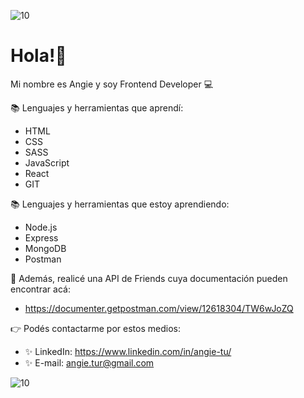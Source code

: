 ![10](https://user-images.githubusercontent.com/57192916/122461193-66607a00-cf89-11eb-92f2-15275b746cb8.jpg)

# Hola!👋
Mi nombre es Angie y soy Frontend Developer 💻 

📚 Lenguajes y herramientas que aprendí:

* HTML
* CSS
* SASS
* JavaScript
* React
* GIT


📚 Lenguajes y herramientas que estoy aprendiendo:

* Node.js
* Express
* MongoDB
* Postman


🌈 Además, realicé una API de Friends cuya documentación pueden encontrar acá: 
*  https://documenter.getpostman.com/view/12618304/TW6wJoZQ



👉 Podés contactarme por estos medios:

* ✨ LinkedIn: https://www.linkedin.com/in/angie-tu/
* ✨ E-mail: angie.tur@gmail.com
 
![10](https://user-images.githubusercontent.com/57192916/122461193-66607a00-cf89-11eb-92f2-15275b746cb8.jpg)

